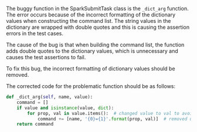 The buggy function in the SparkSubmitTask class is the `_dict_arg` function. The error occurs because of the incorrect formatting of the dictionary values when constructing the command list. The string values in the dictionary are wrapped with double quotes and this is causing the assertion errors in the test cases.

The cause of the bug is that when building the command list, the function adds double quotes to the dictionary values, which is unnecessary and causes the test assertions to fail.

To fix this bug, the incorrect formatting of dictionary values should be removed.

The corrected code for the problematic function should be as follows:

```python
def _dict_arg(self, name, value):
    command = []
    if value and isinstance(value, dict):
        for prop, val in value.items():  # changed value to val to avoid overwriting the outer value
            command += [name, '{0}={1}'.format(prop, val)]  # removed unnecessary double quotes
    return command
```